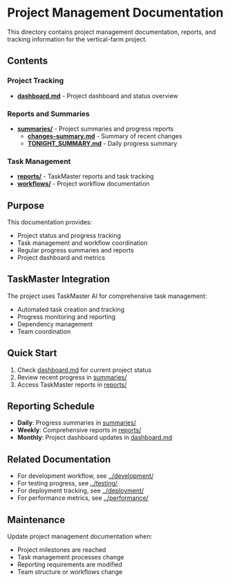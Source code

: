# Project Management Documentation

This directory contains project management documentation, reports, and tracking information for the vertical-farm project.

## Contents

### Project Tracking
- **[dashboard.md](./dashboard.md)** - Project dashboard and status overview

### Reports and Summaries
- **[summaries/](./summaries/)** - Project summaries and progress reports
  - **[changes-summary.md](./summaries/changes-summary.md)** - Summary of recent changes
  - **[TONIGHT_SUMMARY.md](./summaries/TONIGHT_SUMMARY.md)** - Daily progress summary

### Task Management
- **[reports/](./reports/)** - TaskMaster reports and task tracking
- **[workflows/](./workflows/)** - Project workflow documentation

## Purpose

This documentation provides:
- Project status and progress tracking
- Task management and workflow coordination
- Regular progress summaries and reports
- Project dashboard and metrics

## TaskMaster Integration

The project uses TaskMaster AI for comprehensive task management:
- Automated task creation and tracking
- Progress monitoring and reporting
- Dependency management
- Team coordination

## Quick Start

1. Check [dashboard.md](./dashboard.md) for current project status
2. Review recent progress in [summaries/](./summaries/)
3. Access TaskMaster reports in [reports/](./reports/)

## Reporting Schedule

- **Daily**: Progress summaries in [summaries/](./summaries/)
- **Weekly**: Comprehensive reports in [reports/](./reports/)
- **Monthly**: Project dashboard updates in [dashboard.md](./dashboard.md)

## Related Documentation

- For development workflow, see [../development/](../development/)
- For testing progress, see [../testing/](../testing/)
- For deployment tracking, see [../deployment/](../deployment/)
- For performance metrics, see [../performance/](../performance/)

## Maintenance

Update project management documentation when:
- Project milestones are reached
- Task management processes change
- Reporting requirements are modified
- Team structure or workflows change 